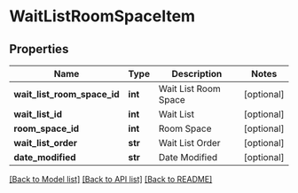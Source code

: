 # WaitListRoomSpaceItem

## Properties
Name | Type | Description | Notes
------------ | ------------- | ------------- | -------------
**wait_list_room_space_id** | **int** | Wait List Room Space | [optional] 
**wait_list_id** | **int** | Wait List | [optional] 
**room_space_id** | **int** | Room Space | [optional] 
**wait_list_order** | **str** | Wait List Order | [optional] 
**date_modified** | **str** | Date Modified | [optional] 

[[Back to Model list]](../README.md#documentation-for-models) [[Back to API list]](../README.md#documentation-for-api-endpoints) [[Back to README]](../README.md)


